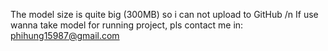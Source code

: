 The model size is quite big (300MB) so i can not upload to GitHub
/n If use wanna take model for running project, pls contact me in: phihung15987@gmail.com 
